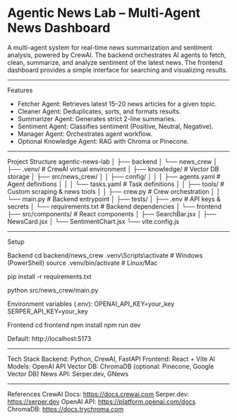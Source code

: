 Agentic News Lab – Multi-Agent News Dashboard
============================================

A multi-agent system for real-time news summarization and sentiment analysis, powered by CrewAI.
The backend orchestrates AI agents to fetch, clean, summarize, and analyze sentiment of the latest news.
The frontend dashboard provides a simple interface for searching and visualizing results.

---

Features
- Fetcher Agent: Retrieves latest 15–20 news articles for a given topic.
- Cleaner Agent: Deduplicates, sorts, and formats results.
- Summarizer Agent: Generates strict 2-line summaries.
- Sentiment Agent: Classifies sentiment (Positive, Neutral, Negative).
- Manager Agent: Orchestrates agent workflow.
- Optional Knowledge Agent: RAG with Chroma or Pinecone.

---

Project Structure
agentic-news-lab
│
├── backend
│   └── news_crew
│       ├── .venv/               # CrewAI virtual environment
│       ├── knowledge/           # Vector DB storage
│       ├── src/news_crew/
│       │   ├── config/
│       │   │   ├── agents.yaml  # Agent definitions
│       │   │   └── tasks.yaml   # Task definitions
│       │   ├── tools/           # Custom scraping & news tools
│       │   ├── crew.py          # Crew orchestration
│       │   └── main.py          # Backend entrypoint
│       ├── tests/
│       ├── .env                 # API keys & secrets
│       └── requirements.txt     # Backend dependencies
│
└── frontend
    ├── src/components/          # React components
    │   ├── SearchBar.jsx
    │   ├── NewsCard.jsx
    │   └── SentimentChart.jsx
    └── vite.config.js

---

Setup

Backend
cd backend/news_crew
.venv\Scripts\activate    # Windows (PowerShell)
source .venv/bin/activate # Linux/Mac

pip install -r requirements.txt

python src/news_crew/main.py

Environment variables (.env):
OPENAI_API_KEY=your_key
SERPER_API_KEY=your_key

Frontend
cd frontend
npm install
npm run dev

Default: http://localhost:5173

---

Tech Stack
Backend: Python, CrewAI, FastAPI
Frontend: React + Vite
AI Models: OpenAI API
Vector DB: ChromaDB (optional: Pinecone, Google Vector DB)
News API: Serper.dev, GNews

---

References
CrewAI Docs: https://docs.crewai.com
Serper.dev: https://serper.dev
OpenAI API: https://platform.openai.com/docs
ChromaDB: https://docs.trychroma.com
